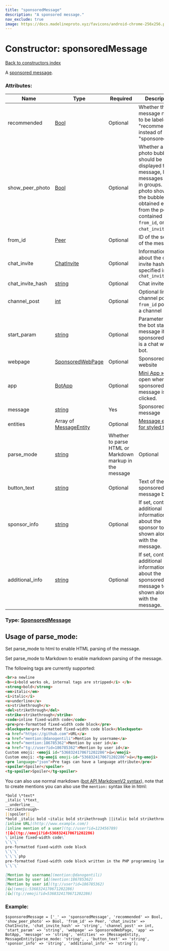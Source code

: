 ```yaml
---
title: "sponsoredMessage"
description: "A sponsored message."
nav_exclude: true
image: https://docs.madelineproto.xyz/favicons/android-chrome-256x256.png
---
```

# Constructor: sponsoredMessage  
[Back to constructors index](/API_docs/constructors/index.html)



A [sponsored message](https://core.telegram.org/api/sponsored-messages).

### Attributes:

| Name     |    Type       | Required | Description |
|----------|---------------|----------|-------------|
|recommended|[Bool](/API_docs/types/Bool.html) | Optional|Whether the message needs to be labeled as "recommended" instead of "sponsored"|
|show\_peer\_photo|[Bool](/API_docs/types/Bool.html) | Optional|Whether a profile photo bubble should be displayed for this message, like for messages sent in groups. The photo shown in the bubble is obtained either from the peer contained in `from_id`, or from `chat_invite`.|
|from\_id|[Peer](/API_docs/types/Peer.html) | Optional|ID of the sender of the message|
|chat\_invite|[ChatInvite](/API_docs/types/ChatInvite.html) | Optional|Information about the chat invite hash specified in `chat_invite_hash`|
|chat\_invite\_hash|[string](/API_docs/types/string.html) | Optional|Chat invite|
|channel\_post|[int](/API_docs/types/int.html) | Optional|Optional link to a channel post if `from_id` points to a channel|
|start\_param|[string](/API_docs/types/string.html) | Optional|Parameter for the bot start message if the sponsored chat is a chat with a bot.|
|webpage|[SponsoredWebPage](/API_docs/types/SponsoredWebPage.html) | Optional|Sponsored website|
|app|[BotApp](/API_docs/types/BotApp.html) | Optional|[Mini App »](https://core.telegram.org/api/bots/webapps) to open when the sponsored message is clicked.|
|message|[string](/API_docs/types/string.html) | Yes|Sponsored message|
|entities|Array of [MessageEntity](/API_docs/types/MessageEntity.html) | Optional|[Message entities for styled text](https://core.telegram.org/api/entities)|
|parse\_mode| [string](/API_docs/types/string.html) | Whether to parse HTML or Markdown markup in the message| Optional |
|button\_text|[string](/API_docs/types/string.html) | Optional|Text of the sponsored message button.|
|sponsor\_info|[string](/API_docs/types/string.html) | Optional|If set, contains additional information about the sponsor to be shown along with the message.|
|additional\_info|[string](/API_docs/types/string.html) | Optional|If set, contains additional information about the sponsored message to be shown along with the message.|



### Type: [SponsoredMessage](/API_docs/types/SponsoredMessage.html)



## Usage of parse_mode:

Set parse_mode to html to enable HTML parsing of the message.  

Set parse_mode to Markdown to enable markdown parsing of the message.  

The following tags are currently supported:

```html
<br>a newline
<b><i>bold works ok, internal tags are stripped</i> </b>
<strong>bold</strong>
<em>italic</em>
<i>italic</i>
<u>underline</u>
<s>strikethrough</s>
<del>strikethrough</del>
<strike>strikethrough</strike>
<code>inline fixed-width code</code>
<pre>pre-formatted fixed-width code block</pre>
<blockquote>pre-formatted fixed-width code block</blockquote>
<a href="https://github.com">URL</a>
<a href="mention:@danogentili">Mention by username</a>
<a href="mention:186785362">Mention by user id</a>
<a href="tg://user?id=186785362">Mention by user id</a>
Custom emoji: <emoji id="5368324170671202286">👍</emoji>
Custom emoji: <tg-emoji emoji-id="5368324170671202286">👍</tg-emoji>
<pre language="json">Pre tags can have a language attribute</pre>
<spoiler>Spoiler</spoiler>
<tg-spoiler>Spoiler</tg-spoiler>
```

You can also use normal markdown ([bot API MarkdownV2 syntax](https://core.telegram.org/bots/api#markdownv2-style)), note that to create mentions you can also use the `mention:` syntax like in html:  

```markdown
*bold \*text*
_italic \*text_
__underline__
~strikethrough~
||spoiler||
*bold _italic bold ~italic bold strikethrough ||italic bold strikethrough spoiler||~ __underline italic bold___ bold*
[inline URL](http://www.example.com/)
[inline mention of a user](tg://user?id=123456789)
![👍](tg://emoji?id=5368324170671202286)
\`inline fixed-width code\`
\`\`\`
pre-formatted fixed-width code block
\`\`\`
\`\`\`php
pre-formatted fixed-width code block written in the PHP programming language
\`\`\`

[Mention by username](mention:@danogentili)
[Mention by user id](mention:186785362)
[Mention by user id](tg://user?id=186785362)
[👍](emoji:5368324170671202286)
[👍](tg://emoji?id=5368324170671202286)
```

### Example:

```
$sponsoredMessage = ['_' => 'sponsoredMessage', 'recommended' => Bool, 'show_peer_photo' => Bool, 'from_id' => Peer, 'chat_invite' => ChatInvite, 'chat_invite_hash' => 'string', 'channel_post' => int, 'start_param' => 'string', 'webpage' => SponsoredWebPage, 'app' => BotApp, 'message' => 'string', 'entities' => [MessageEntity, MessageEntity]parse_mode: 'string', , 'button_text' => 'string', 'sponsor_info' => 'string', 'additional_info' => 'string'];
```  
